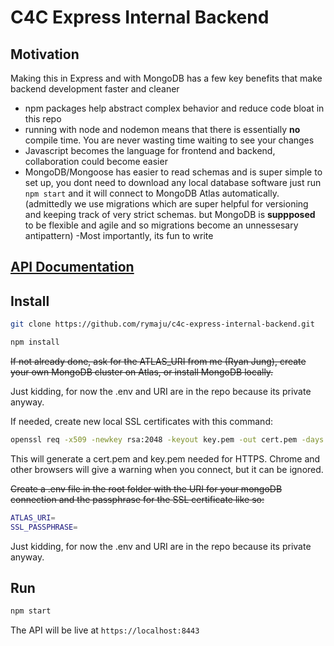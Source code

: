 # C4C Express Internal Backend

## Motivation

Making this in Express and with MongoDB has a few key benefits that make backend development faster and cleaner

- npm packages help abstract complex behavior and reduce code bloat in this repo
- running with node and nodemon means that there is essentially **no** compile time. You are never wasting time waiting to see your changes
- Javascript becomes the language for frontend and backend, collaboration could become easier
- MongoDB/Mongoose has easier to read schemas and is super simple to set up, you dont need to download any local database software just run `npm start` and it will connect to MongoDB Atlas automatically. (admittedly we use migrations which are super helpful for versioning and keeping track of very strict schemas. but MongoDB is **suppposed** to be flexible and agile and so migrations become an unnessesary antipattern)
  -Most importantly, its fun to write

## [API Documentation](api.md)

## Install

```sh
git clone https://github.com/rymaju/c4c-express-internal-backend.git

npm install
```

~~If not already done, ask for the ATLAS_URI from me (Ryan Jung), create your own MongoDB cluster on Atlas, or install MongoDB locally.~~

Just kidding, for now the .env and URI are in the repo because its private anyway.

If needed, create new local SSL certificates with this command:

```sh
openssl req -x509 -newkey rsa:2048 -keyout key.pem -out cert.pem -days 1000
```

This will generate a cert.pem and key.pem needed for HTTPS. Chrome and other browsers will give a warning when you connect, but it can be ignored.

~~Create a .env file in the root folder with the URI for your mongoDB connection and the passphrase for the SSL certificate like so:~~

```sh
ATLAS_URI=
SSL_PASSPHRASE=
```

Just kidding, for now the .env and URI are in the repo because its private anyway.

## Run

```sh
npm start
```

The API will be live at `https://localhost:8443`
